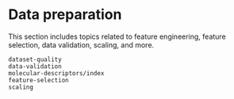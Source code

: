 # Data preparation

This section includes topics related to feature engineering, feature selection, data validation, scaling, and more.

```{toctree}
dataset-quality
data-validation
molecular-descriptors/index
feature-selection
scaling
```